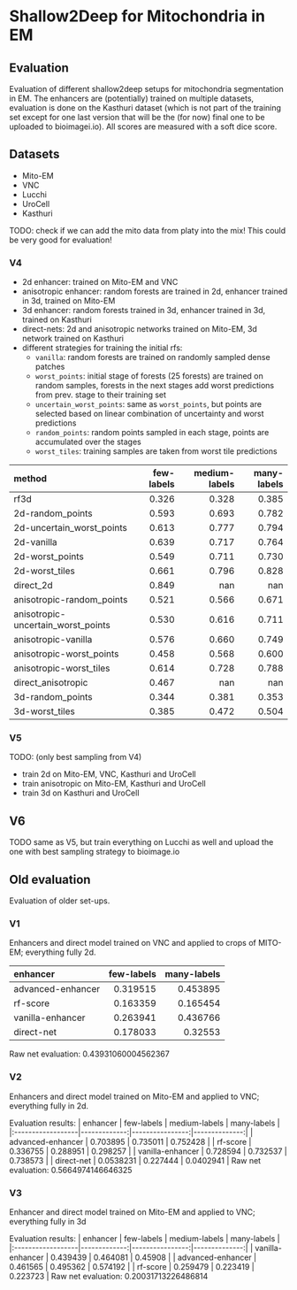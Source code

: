 # Shallow2Deep for Mitochondria in EM

## Evaluation

Evaluation of different shallow2deep setups for mitochondria segmentation in EM.
The enhancers are (potentially) trained on multiple datasets, evaluation is done on the Kasthuri dataset (which is not part of the training set except for one last version that will be the (for now) final one to be uploaded to bioimagei.io).
All scores are measured with a soft dice score.

## Datasets

- Mito-EM
- VNC
- Lucchi
- UroCell
- Kasthuri

TODO: check if we can add the mito data from platy into the mix! This could be very good for evaluation!


### V4

- 2d enhancer: trained on Mito-EM and VNC
- anisotropic enhancer: random forests are trained in 2d, enhancer trained in 3d, trained on Mito-EM
- 3d enhancer: random forests trained in 3d, enhancer trained in 3d, trained on Kasthuri
- direct-nets: 2d and anisotropic networks trained on Mito-EM, 3d network trained on Kasthuri
- different strategies for training the initial rfs:
    - `vanilla`: random forests are trained on randomly sampled dense patches
    - `worst_points`: initial stage of forests (25 forests) are trained on random samples, forests in the next stages add worst predictions from prev. stage to their training set
    - `uncertain_worst_points`: same as `worst_points`, but points are selected based on linear combination of uncertainty and worst predictions
    - `random_points`: random points sampled in each stage, points are accumulated over the stages
    - `worst_tiles`: training samples are taken from worst tile predictions

| method                             |   few-labels |   medium-labels |   many-labels |
|:-----------------------------------|-------------:|----------------:|--------------:|
| rf3d                               |        0.326 |           0.328 |         0.385 |
| 2d-random_points                   |        0.593 |           0.693 |         0.782 |
| 2d-uncertain_worst_points          |        0.613 |           0.777 |         0.794 |
| 2d-vanilla                         |        0.639 |           0.717 |         0.764 |
| 2d-worst_points                    |        0.549 |           0.711 |         0.730 |
| 2d-worst_tiles                     |        0.661 |           0.796 |         0.828 |
| direct_2d                          |        0.849 |         nan     |       nan     |
| anisotropic-random_points          |        0.521 |           0.566 |         0.671 |
| anisotropic-uncertain_worst_points |        0.530 |           0.616 |         0.711 |
| anisotropic-vanilla                |        0.576 |           0.660 |         0.749 |
| anisotropic-worst_points           |        0.458 |           0.568 |         0.600 |
| anisotropic-worst_tiles            |        0.614 |           0.728 |         0.788 |
| direct_anisotropic                 |        0.467 |         nan     |       nan     |
| 3d-random_points                   |        0.344 |           0.381 |         0.353 |
| 3d-worst_tiles                     |        0.385 |           0.472 |         0.504 |


### V5

TODO: (only best sampling from V4)
- train 2d on Mito-EM, VNC, Kasthuri and UroCell
- train anisotropic on Mito-EM, Kasthuri and UroCell
- train 3d on Kasthuri and UroCell

## V6

TODO same as V5, but train everything on Lucchi as well and upload the one with best sampling strategy to bioimage.io


## Old evaluation

Evaluation of older set-ups.

### V1

Enhancers and direct model trained on VNC and applied to crops of MITO-EM; everything fully 2d.

| enhancer          |   few-labels |   many-labels |
|:------------------|-------------:|--------------:|
| advanced-enhancer |     0.319515 |      0.453895 |
| rf-score          |     0.163359 |      0.165454 |
| vanilla-enhancer  |     0.263941 |      0.436766 |
| direct-net        |     0.178033 |      0.32553  |
Raw net evaluation: 0.43931060004562367

### V2

Enhancers and direct model trained on Mito-EM and applied to VNC; everything fully in 2d.

Evaluation results:
| enhancer          |   few-labels |   medium-labels |   many-labels |
|:------------------|-------------:|----------------:|--------------:|
| advanced-enhancer |    0.703895  |        0.735011 |     0.752428  |
| rf-score          |    0.336755  |        0.288951 |     0.298257  |
| vanilla-enhancer  |    0.728594  |        0.732537 |     0.738573  |
| direct-net        |    0.0538231 |        0.227444 |     0.0402941 |
Raw net evaluation: 0.5664974146646325


### V3

Enhancer and direct model trained on Mito-EM and applied to VNC; everything fully in 3d

Evaluation results:
| enhancer          |   few-labels |   medium-labels |   many-labels |
|:------------------|-------------:|----------------:|--------------:|
| vanilla-enhancer  |     0.439439 |        0.464081 |      0.45908  |
| advanced-enhancer |     0.461565 |        0.495362 |      0.574192 |
| rf-score          |     0.259479 |        0.223419 |      0.223723 |
Raw net evaluation: 0.20031713226486814
